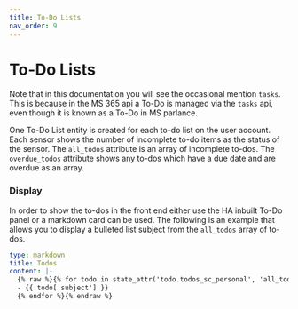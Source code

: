 ```yaml
---
title: To-Do Lists
nav_order: 9
---
```


# To-Do Lists

Note that in this documentation you will see the occasional mention `tasks`. This is because in the MS 365 api a To-Do is managed via the `tasks` api, even though it is known as a To-Do in MS parlance.

One To-Do List entity is created for each to-do list on the user account. Each sensor shows the number of incomplete to-do items as the status of the sensor. The `all_todos` attribute is an array of incomplete to-dos. The `overdue_todos` attribute shows any to-dos which have a due date and are overdue as an array.

### Display
In order to show the to-dos in the front end either use the HA inbuilt To-Do panel or a markdown card can be used. The following is an example that allows you to display a bulleted list subject from the `all_todos` array of to-dos.

```yaml
type: markdown
title: Todos
content: |-
  {% raw %}{% for todo in state_attr('todo.todos_sc_personal', 'all_todos') -%}
  - {{ todo['subject'] }}
  {% endfor %}{% endraw %}
```
